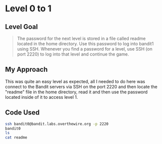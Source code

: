 # Level 0 to 1

## Level Goal
> The password for the next level is stored in a file called readme located in the home directory. Use this password to log into bandit1 using SSH. Whenever you find a password for a level, use SSH (on port 2220) to log into that level and continue the game.

## My Approach
This was quite an easy level as expected, all I needed to do here was connect to the Bandit servers via SSH on the port 2220 and then locate the "readme" file in the home directory, read it and then use the password located inside of it to access level 1.

Code Used
------
```bash
ssh bandit0@bandit.labs.overthewire.org -p 2220
bandit0
ls
cat readme
```
